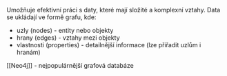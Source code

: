 Umožňuje efektivní práci s daty, které mají složité a komplexní vztahy. 
Data se ukládají ve formě grafu, kde:
- uzly (nodes) - entity nebo objekty
- hrany (edges) - vztahy mezi objekty
- vlastnosti (properties) - detailnější informace (lze přiřadit uzlům i hranám)

[[Neo4j]] - nejpopulárnější grafová databáze 